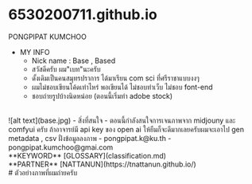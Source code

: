 # 6530200711.github.io
PONGPIPAT KUMCHOO
- MY INFO
  - Nick name : Base , Based
  - สวัสดีครับ ผม"เบท"นะครับ
  - ดั้งเดิมเป็นคนสมุทรปราการ ได้มาเรียน com sci ที่ศรีราชาแบบงงๆ
  - ผมไม่ชอบเขียนโค้ดเท่าไหร่ พอเขียนได้ ไม่ชอบทำเว็บ ไม่ชอบ font-end
  - ชอบถ่ายรูปบ้างนิดหน่อย (ตอนนี้เริ่มทำ adobe stock)
<br/>
![alt text](base.jpg)
- สิ่งที่สนใจ
  - ตอนนี้กำลังสนใจการเจนภาพจาก midjouny และ comfyui ครับ ถ้าอาจารย์มี api key ของ open ai ให้ยืมก็จะดีมากเลยครับผมจะเอาไป gen metadata , csv  ฝั่งข้อมูลลงภาพ
  - pongpipat.k@ku.th
  - pongpipat.kumchoo@gmai.com
<br/>
**KEYWORD** [GLOSSARY](classification.md)
<br/>
**PARTNER** [NATTANUN](https://tnattanun.github.io/)
<br/>
# ตัวอย่างภาพที่ผมถ่ายครับ
